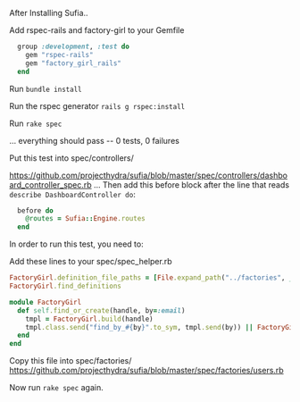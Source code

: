 After Installing Sufia..

Add rspec-rails and factory-girl to your Gemfile 
```ruby
  group :development, :test do
    gem "rspec-rails"
    gem "factory_girl_rails"
  end
```

Run `bundle install`

Run the rspec generator `rails g rspec:install`

Run `rake spec`

… everything should pass -- 0 tests, 0 failures

Put this test into spec/controllers/  

https://github.com/projecthydra/sufia/blob/master/spec/controllers/dashboard_controller_spec.rb
... Then add this before block after the line that reads `describe DashboardController do`: 

```ruby
  before do
    @routes = Sufia::Engine.routes
  end
```

In order to run this test, you need to:

Add these lines to your spec/spec_helper.rb

```ruby
FactoryGirl.definition_file_paths = [File.expand_path("../factories", __FILE__)]
FactoryGirl.find_definitions

module FactoryGirl
  def self.find_or_create(handle, by=:email)
    tmpl = FactoryGirl.build(handle)
    tmpl.class.send("find_by_#{by}".to_sym, tmpl.send(by)) || FactoryGirl.create(handle)
  end
end
```
Copy this file into spec/factories/
https://github.com/projecthydra/sufia/blob/master/spec/factories/users.rb

Now run `rake spec` again.